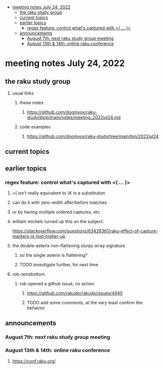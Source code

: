 - [meeting notes July 24, 2022](#org1b1b2b5)
  - [the raku study group](#orgfd0f240)
  - [current topics](#orgb3167df)
  - [earlier topics](#org3b2ab01)
    - [regex feature: control what's captured with <( &#x2026; )>](#orgc09f600)
  - [announcements](#orgd9405d9)
    - [August 7th: next raku study group meeting](#orgcf5e227)
    - [August 13th & 14th: online raku conference](#org9a3d5dd)


<a id="org1b1b2b5"></a>

# meeting notes July 24, 2022


<a id="orgfd0f240"></a>

## the raku study group

1.  usual links

    1.  these notes
    
        1.  <https://github.com/doomvox/raku-study/blob/main/notes/meeting_2022jul24.md>
    
    2.  code examples
    
        1.  <https://github.com/doomvox/raku-study/tree/main/bin/2022jul24>


<a id="orgb3167df"></a>

## current topics


<a id="org3b2ab01"></a>

## earlier topics


<a id="orgc09f600"></a>

### regex feature: control what's captured with <( &#x2026; )>

1.  <( isn't really equivalent to \K in a substitution

2.  can do it with zero-width after/before matches

3.  or by having multiple ordered captures, etc.

4.  william michels turned up this on the subject:

    <https://stackoverflow.com/questions/63426361/raku-effect-of-capture-markers-is-lost-higher-up>

1.  the double-asterix non-flattening slurpy array signature

    1.  so the single asterix is flattening?
    
    2.  TODO investigate further, for next time

2.  rob ramsbottom

    1.  rob opened a github issue, no action:
    
        1.  <https://github.com/rakudo/rakudo/issues/4945>
        
        2.  TODO add some comments, at the very least confirm the behavior.


<a id="orgd9405d9"></a>

## announcements


<a id="orgcf5e227"></a>

### August 7th: next raku study group meeting


<a id="org9a3d5dd"></a>

### August 13th & 14th: online raku conference

1.  <https://conf.raku.org/>
